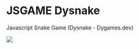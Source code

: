 # JSGAME Dysnake
Javascript Snake Game (Dysnake - Dygames.dev)

<img src="screenshoot/game-play.png" />
